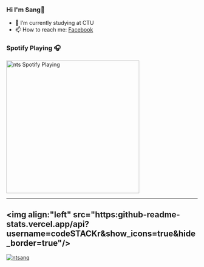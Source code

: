 ### Hi I'm Sang👋

- 🔭 I’m currently studying at CTU
- 📫 How to reach me: [Facebook](https://fb.com/thanhsanq.24)


### Spotify Playing 🎧
[<img src="https://spotify-playing-git-master.nts.vercel.app/api/spotify-playing" alt="nts Spotify Playing" width="350" />](https://open.spotify.com/user/31zlz6u7ti3a2jpx4y6ketovsnga)

---
<img align:"left" src="https:github-readme-stats.vercel.app/api?username=codeSTACKr&show_icons=true&hide_border=true"/> 
---
[![ntsanq](https://spotify-github-profile.vercel.app/api/view?uid=31zlz6u7ti3a2jpx4y6ketovsnga&cover_image=false&theme=default&bar_color_cover=false)](https://github.com/kittinan/spotify-github-profile)